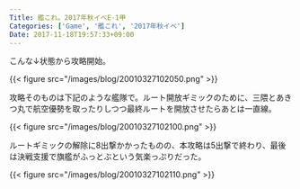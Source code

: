 ```yaml
---
Title: 艦これ。2017年秋イベE-1甲
Categories: ['Game', '艦これ', '2017年秋イベ']
Date: 2017-11-18T19:57:33+09:00
---
```


こんな↓状態から攻略開始。

{{< figure src="/images/blog/20010327102050.png" >}}

<!-- more -->

攻略そのものは下記のような艦隊で。ルート開放ギミックのために、三隈とあきつ丸で航空優勢を取ったりしつつ最終ルートを開放させたらあとは一直線。

{{< figure src="/images/blog/20010327102100.png" >}}

ルートギミックの解除に8出撃かかったものの、本攻略は5出撃で終わり、最後は決戦支援で旗艦がふっとぶという気楽っぷりだった。

{{< figure src="/images/blog/20010327102110.png" >}}

